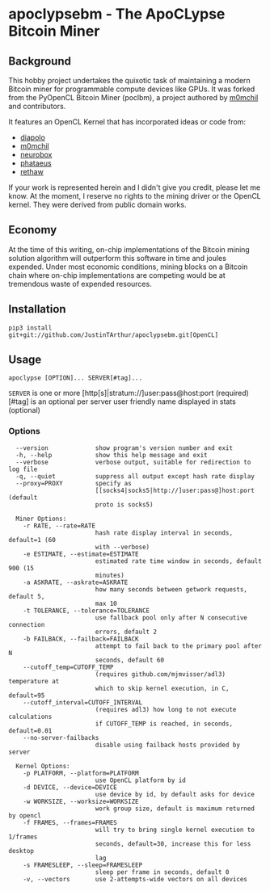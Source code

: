 # apoclypsebm - The ApoCLypse Bitcoin Miner
## Background
This hobby project undertakes the quixotic task of maintaining a modern Bitcoin miner for programmable compute
devices like GPUs. It was forked from the PyOpenCL Bitcoin Miner (poclbm), a project authored by 
[m0mchil](https://github.com/m0mchil/) and contributors.

It features an OpenCL Kernel that has incorporated ideas or code from:
* [diapolo](https://github.com/diapolo/)
* [m0mchil](https://github.com/m0mchil/)
* [neurobox](https://bitcointalk.org/index.php?action=profile;u=106397)
* [phataeus](https://sourceforge.net/u/phateus/)
* [rethaw](https://bitcointalk.org/index.php?action=profile;u=18618)

If your work is represented herein and I didn't give you credit, please let me know. At the moment, I reserve no rights
to the mining driver or the OpenCL kernel. They were derived from public domain works.

## Economy
At the time of this writing, on-chip implementations of the Bitcoin mining solution algorithm will outperform this
software in time and joules expended. Under most economic conditions, mining blocks on a Bitcoin chain where
on-chip implementations are competing would be at tremendous waste of expended resources.

## Installation
    pip3 install git+git://github.com/JustinTArthur/apoclypsebm.git[OpenCL]

## Usage
    apoclypse [OPTION]... SERVER[#tag]...

`SERVER` is one or more [http[s]|stratum://]user:pass@host:port          (required)
[#tag] is an optional per server user friendly name displayed in stats (optional)

### Options
```
  --version             show program's version number and exit
  -h, --help            show this help message and exit
  --verbose             verbose output, suitable for redirection to log file
  -q, --quiet           suppress all output except hash rate display
  --proxy=PROXY         specify as
                        [[socks4|socks5|http://]user:pass@]host:port (default
                        proto is socks5)

  Miner Options:
    -r RATE, --rate=RATE
                        hash rate display interval in seconds, default=1 (60
                        with --verbose)
    -e ESTIMATE, --estimate=ESTIMATE
                        estimated rate time window in seconds, default 900 (15
                        minutes)
    -a ASKRATE, --askrate=ASKRATE
                        how many seconds between getwork requests, default 5,
                        max 10
    -t TOLERANCE, --tolerance=TOLERANCE
                        use fallback pool only after N consecutive connection
                        errors, default 2
    -b FAILBACK, --failback=FAILBACK
                        attempt to fail back to the primary pool after N
                        seconds, default 60
    --cutoff_temp=CUTOFF_TEMP
                        (requires github.com/mjmvisser/adl3) temperature at
                        which to skip kernel execution, in C, default=95
    --cutoff_interval=CUTOFF_INTERVAL
                        (requires adl3) how long to not execute calculations
                        if CUTOFF_TEMP is reached, in seconds, default=0.01
    --no-server-failbacks
                        disable using failback hosts provided by server

  Kernel Options:
    -p PLATFORM, --platform=PLATFORM
                        use OpenCL platform by id
    -d DEVICE, --device=DEVICE
                        use device by id, by default asks for device
    -w WORKSIZE, --worksize=WORKSIZE
                        work group size, default is maximum returned by opencl
    -f FRAMES, --frames=FRAMES
                        will try to bring single kernel execution to 1/frames
                        seconds, default=30, increase this for less desktop
                        lag
    -s FRAMESLEEP, --sleep=FRAMESLEEP
                        sleep per frame in seconds, default 0
    -v, --vectors       use 2-attempts-wide vectors on all devices
```